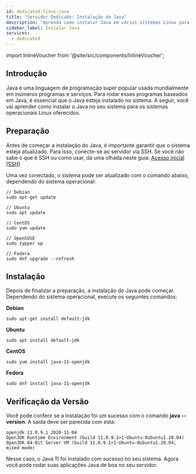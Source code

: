 ```yaml
---
id: dedicated-linux-java
title: "Servidor Dedicado: Instalação do Java"
description: "Aprenda como instalar Java em vários sistemas Linux para rodar aplicações Java de forma tranquila e garantir que seu ambiente esteja configurado corretamente → Saiba mais agora"
sidebar_label: Instalar Java
services:
  - dedicated
---
```


import InlineVoucher from '@site/src/components/InlineVoucher';

## Introdução

Java é uma linguagem de programação super popular usada mundialmente em inúmeros programas e serviços. Para rodar esses programas baseados em Java, é essencial que o Java esteja instalado no sistema. A seguir, você vai aprender como instalar o Java no seu sistema para os sistemas operacionais Linux oferecidos.

<InlineVoucher />

## Preparação

Antes de começar a instalação do Java, é importante garantir que o sistema esteja atualizado. Para isso, conecte-se ao servidor via SSH. Se você não sabe o que é SSH ou como usar, dá uma olhada neste guia: [Acesso inicial (SSH)](vserver-linux-ssh.md)

Uma vez conectado, o sistema pode ser atualizado com o comando abaixo, dependendo do sistema operacional:

```
// Debian
sudo apt-get update

// Ubuntu
sudo apt update

// CentOS
sudo yum update

// OpenSUSE
sudo zypper up

// Fedora
sudo dnf upgrade --refresh
```

## Instalação

Depois de finalizar a preparação, a instalação do Java pode começar. Dependendo do sistema operacional, execute os seguintes comandos:

**Debian**

```
sudo apt-get install default-jdk
```

**Ubuntu**

```
sudo apt install default-jdk
```

**CentOS**

```
sudo yum install java-11-openjdk
```

**Fedora**

```
sudo dnf install java-11-openjdk
```

## Verificação da Versão

Você pode conferir se a instalação foi um sucesso com o comando **java --version**. A saída deve ser parecida com esta:

```
openjdk 11.0.9.1 2020-11-04
OpenJDK Runtime Environment (build 11.0.9.1+1-Ubuntu-0ubuntu1.20.04)
OpenJDK 64-Bit Server VM (build 11.0.9.1+1-Ubuntu-0ubuntu1.20.04, mixed mode)
```

Nesse caso, o Java 11 foi instalado com sucesso no seu sistema. Agora você pode rodar suas aplicações Java de boa no seu servidor.

<InlineVoucher />